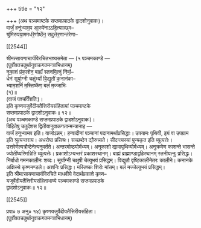 +++
title = "१२"

+++
(अथ पञ्चमाष्टके सप्तमप्रपाठके द्वादशोनुवाकः)।  
वाजँ॒ हनू॑भ्याम॒प आ॒स्ये॑नाऽऽदि॒त्याञ्छ्म–  
श्रु॑मिरुपया॒ममध॑रे॒णोष्ठे॑न॒ सदुत्तेर॒णान्त॑रेणा–

[[2544]]

श्रीमत्सायणाचार्यविरचितभाष्यसमेता — (५ पञ्चमकाण्डे —  
(पूर्वोक्तचतुर्थानुवाकगतमन्त्राभिधानम्)  
नूका॒शं प्र॑का॒शेन॒ बाह्यँ॑ स्तनयि॒त्नुं नि॑र्बा॒–  
धेन॑ सूर्या॒ग्नी चक्षु॑र्भ्यां वि॒द्युतौ॑ क॒नान॑का–  
भ्याम॒शनिं॑ म॒स्तिष्के॑ण॒ बलं॑ म॒ज्जाभिः  
(१)॥  
(वाजं पश्चविँशतिः)।  
इति कृष्णयजुर्वेदीयतैत्तिरीयसंहितायां पञ्चमाष्टके  
सप्तमप्रपाठके द्वादशोऽनुवाकः॥ १२॥  
(अथ पञ्चमकाण्डे सप्तमप्रपाठके द्वादशोऽनुवाकः)।  
विहितेषु चतुर्दशस द्वितीयानुवाकगतान्मन्त्रानाह —  
वाजँ हनूभ्यामप इति। वाजोऽन्नम्। हन्वादीनां पञ्चानां पदानामर्थाप्रसिद्धाः। उपयामः पृथिवी, इयं वा उपग्राम इति श्रुत्यन्तराय। अधरोष्ठ प्रसिश्रः। सच्छब्देन द्यौरुच्यते। सीदन्त्यस्यां पुण्यकृत इति व्युत्पत्तेः। उत्तरेणेत्यत्रौष्ठेनेत्यनुवर्तते। अन्तरमोष्ठयोर्मध्यम्। अनूकाशो द्यावापृथिव्योर्मध्यम्। अनुक्रमेण काशन्ते भासन्ते ज्योतींष्यस्मिन्निति व्युत्पत्तेः। प्रकाशोऽभ्यन्तरं प्रकाशस्थानम्। बाह्यं ब्राह्माण्डाद्वहिस्थानम् स्तनीयत्नुः प्रसिद्धः। निर्बाधो गमनकालीनः शब्दः। सूर्याग्नी चक्षुषी चेत्युभयं प्रसिद्धम्। विद्युतौ वृष्टिकालीनेतरः कालीने। कनानके अक्षिस्थे कृष्णमण्डले। अशनिः प्रसिद्धः। मस्तिष्कः शिरोः मांसम्। बलं मज्जेत्युभयं प्रसिद्धम्।  
इति श्रीमत्सायणाचार्यविरचिते माधवीये वेदार्थप्रकाशे कृष्ण–  
यजुर्वेदीयतैत्तिरीयसंहिताभाष्ये पञ्चमकाण्डे सप्तमप्रपाठके  
द्वादशोऽनुवाकः॥ १२॥

[[2545]]

प्रपा० ७ अनु० १४) कृष्णयजुर्वेदीयतैत्तिरीयसंहिता।  
(पूर्वोक्तचतुर्थानुवाकगतमन्त्राभिधानम्)  
